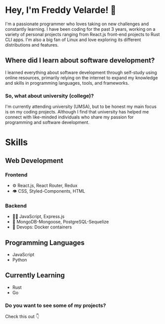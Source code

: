 # Hey, I'm Freddy Velarde! 👋

I'm a passionate programmer who loves taking on new challenges and constantly learning. I have been coding for the past 3 years, working on a variety of personal projects ranging from React.js front-end projects to Rust CLI apps. I'm also a big fan of Linux and love exploring its different distributions and features.

## Where did I learn about software development?

I learned everything about software development through self-study using online resources, primarily relying on the internet to expand my knowledge and skills in programming languages, tools, and frameworks.

### So, what about university (college)?

I'm currently attending university (UMSA), but to be honest my main focus is on my coding projects. Although I find that university has helped me connect with like-minded individuals who share my passion for programming and software development.

# Skills
## Web Development
### Frontend
- ⚙️ React.js, React Router, Redux
- 👁️ CSS, Styled-Components, HTML
### Backend
- 👨‍💻 JavaScript, Express.js
- 💽 MongoDB-Mongoose, PostgreSQL-Sequelize
- 🐳 Devops: Docker containers
## Programming Languages
- JavaScript
- Python

## Currently Learning
- Rust
- Go

### Do you want to see some of my projects?
Check this out :point_down: 
